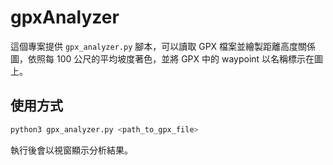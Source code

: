 # gpxAnalyzer

這個專案提供 `gpx_analyzer.py` 腳本，可以讀取 GPX 檔案並繪製距離高度關係圖，依照每 100 公尺的平均坡度著色，並將 GPX 中的 waypoint 以名稱標示在圖上。

## 使用方式

```bash
python3 gpx_analyzer.py <path_to_gpx_file>
```

執行後會以視窗顯示分析結果。

